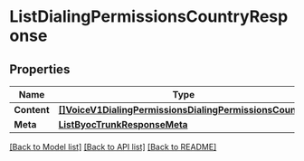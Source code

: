 # ListDialingPermissionsCountryResponse

## Properties

Name | Type | Description | Notes
------------ | ------------- | ------------- | -------------
**Content** | [**[]VoiceV1DialingPermissionsDialingPermissionsCountry**](voice.v1.dialing_permissions.dialing_permissions_country.md) |  |[optional] 
**Meta** | [**ListByocTrunkResponseMeta**](ListByocTrunkResponse_meta.md) |  |[optional] 

[[Back to Model list]](../README.md#documentation-for-models) [[Back to API list]](../README.md#documentation-for-api-endpoints) [[Back to README]](../README.md)


